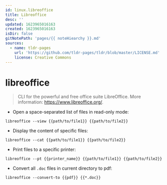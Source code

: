 ```yaml
---
id: linux.libreoffice
title: Libreoffice
desc: ''
updated: 1623965016163
created: 1623965016163
isDir: false
gitNotePath: 'pages/{{ noteHiearchy }}.md'
sources:
  - name: tldr-pages
    url: 'https://github.com/tldr-pages/tldr/blob/master/LICENSE.md'
    license: Creative Commons
---
```

# libreoffice

> CLI for the powerful and free office suite LibreOffice.
> More information: <https://www.libreoffice.org/>.

- Open a space-separated list of files in read-only mode:

`libreoffice --view {{path/to/file1}} {{path/to/file2}}`

- Display the content of specific files:

`libreoffice --cat {{path/to/file1}} {{path/to/file2}}`

- Print files to a specific printer:

`libreoffice --pt {{printer_name}} {{path/to/file1}} {{path/to/file2}}`

- Convert all `.doc` files in current directory to pdf:

`libreoffice --convert-to {{pdf}} {{*.doc}}`

